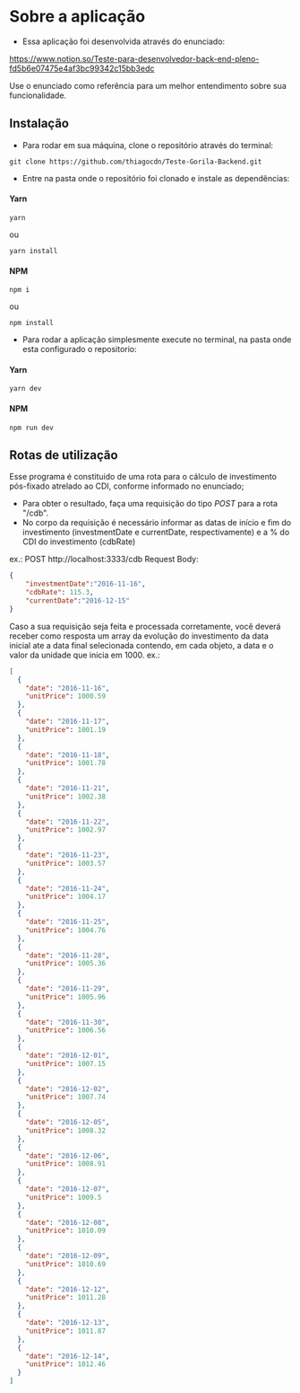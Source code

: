 # Sobre a aplicação

+ Essa aplicação foi desenvolvida através do enunciado:

https://www.notion.so/Teste-para-desenvolvedor-back-end-pleno-fd5b6e07475e4af3bc99342c15bb3edc

Use o enunciado como referência para um melhor entendimento sobre sua funcionalidade.

## Instalação

- Para rodar em sua máquina, clone o repositório através do terminal:
```
git clone https://github.com/thiagocdn/Teste-Gorila-Backend.git
```

- Entre na pasta onde o repositório foi clonado e instale as dependências:

#### Yarn
```
yarn
```
ou
```
yarn install
```

#### NPM
```
npm i
```
ou
```
npm install
```

- Para rodar a aplicação simplesmente execute no terminal, na pasta onde esta configurado o repositorio:

#### Yarn
```
yarn dev
```
#### NPM
```
npm run dev
```
## Rotas de utilização
Esse programa é constituido de uma rota para o cálculo de investimento pós-fixado atrelado ao CDI, conforme informado no enunciado;

- Para obter o resultado, faça uma requisição do tipo *POST* para a rota "/cdb".
- No corpo da requisição é necessário informar as datas de início e fim do investimento (investmentDate e currentDate, respectivamente) e a % do CDI do investimento (cdbRate)

ex.: POST http://localhost:3333/cdb
Request Body:
```JSON
{
    "investmentDate":"2016-11-16",
    "cdbRate": 115.3,
    "currentDate":"2016-12-15"
}
```

Caso a sua requisição seja feita e processada corretamente, você deverá receber como resposta um array da evolução do investimento da data inicial ate a data final selecionada contendo, em cada objeto, a data e o valor da unidade que inicia em 1000.
ex.:
```JSON
[
  {
    "date": "2016-11-16",
    "unitPrice": 1000.59
  },
  {
    "date": "2016-11-17",
    "unitPrice": 1001.19
  },
  {
    "date": "2016-11-18",
    "unitPrice": 1001.78
  },
  {
    "date": "2016-11-21",
    "unitPrice": 1002.38
  },
  {
    "date": "2016-11-22",
    "unitPrice": 1002.97
  },
  {
    "date": "2016-11-23",
    "unitPrice": 1003.57
  },
  {
    "date": "2016-11-24",
    "unitPrice": 1004.17
  },
  {
    "date": "2016-11-25",
    "unitPrice": 1004.76
  },
  {
    "date": "2016-11-28",
    "unitPrice": 1005.36
  },
  {
    "date": "2016-11-29",
    "unitPrice": 1005.96
  },
  {
    "date": "2016-11-30",
    "unitPrice": 1006.56
  },
  {
    "date": "2016-12-01",
    "unitPrice": 1007.15
  },
  {
    "date": "2016-12-02",
    "unitPrice": 1007.74
  },
  {
    "date": "2016-12-05",
    "unitPrice": 1008.32
  },
  {
    "date": "2016-12-06",
    "unitPrice": 1008.91
  },
  {
    "date": "2016-12-07",
    "unitPrice": 1009.5
  },
  {
    "date": "2016-12-08",
    "unitPrice": 1010.09
  },
  {
    "date": "2016-12-09",
    "unitPrice": 1010.69
  },
  {
    "date": "2016-12-12",
    "unitPrice": 1011.28
  },
  {
    "date": "2016-12-13",
    "unitPrice": 1011.87
  },
  {
    "date": "2016-12-14",
    "unitPrice": 1012.46
  }
]
```
